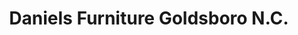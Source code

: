 ---
title: "Daniels Furniture Goldsboro N.C."
url: /goldsboro/daniels-furniture-goldsboro-n-c/
shop: Möbel
---